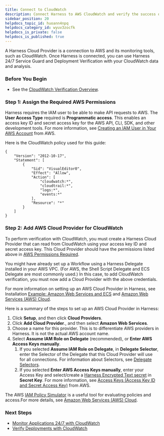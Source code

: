 ```yaml
---
title: Connect to CloudWatch
description: Connect Harness to AWS CloudWatch and verify the success of your deployments and live microservices.
sidebar_position: 20
helpdocs_topic_id: huoann4npq
helpdocs_category_id: wyuv3zocfk
helpdocs_is_private: false
helpdocs_is_published: true
---
```


A Harness Cloud Provider is a connection to AWS and its monitoring tools, such as CloudWatch. Once Harness is connected, you can use Harness 24/7 Service Guard and Deployment Verification with your CloudWatch data and analysis.

### Before You Begin

* See the [CloudWatch Verification Overview](../continuous-verification-overview/concepts-cv/cloud-watch-verification-overview.md).


### Step 1: Assign the Required AWS Permissions

Harness requires the IAM user to be able to make API requests to AWS. The **User Access Type** required is **Programmatic access**. This enables an access key ID and secret access key for the AWS API, CLI, SDK, and other development tools. For more information, see [Creating an IAM User in Your AWS Account](http://docs.aws.amazon.com/IAM/latest/UserGuide/id_users_create.html) from AWS.

Here is the CloudWatch policy used for this guide:


```
{  
    "Version": "2012-10-17",  
    "Statement": [  
        {  
            "Sid": "VisualEditor0",  
            "Effect": "Allow",  
            "Action": [  
                "cloudwatch:*",  
                "cloudtrail:*",  
                "logs:*",  
                "events:*"  
            ],  
            "Resource": "*"  
        }  
    ]  
}
```

### Step 2: Add AWS Cloud Provider for CloudWatch

To perform verification with CloudWatch, you must create a Harness Cloud Provider that can read from CloudWatch using your access key ID and secret access key. This Cloud Provider should have the permissions listed above in [AWS Permissions Required](#aws_permissions_required).

You might have already set up a Workflow using a Harness Delegate installed in your AWS VPC. (For AWS, the Shell Script Delegate and ECS Delegate are most commonly used.) In this case, to add CloudWatch verification, you must now add a Cloud Provider with the above credentials.

For more information on setting up an AWS Cloud Provider in Harness, see Installation [Example: Amazon Web Services and ECS](https://docs.harness.io/article/h9tkwmkrm7-delegate-installation#installation_example_amazon_web_services_and_ecs) and [Amazon Web Services (AWS) Cloud](https://docs.harness.io/article/whwnovprrb-infrastructure-providers#amazon_web_services_aws_cloud).

Here is a summary of the steps to set up an AWS Cloud Provider in Harness:

1. Click **Setup**, and then click **Cloud Providers**.
2. Click **Add Cloud Provider**., and then select **Amazon Web Services**.
3. Choose a name for this provider. This is to differentiate AWS providers in Harness. It is not the actual AWS account name.
4. Select **Assume IAM Role on Delegate** (recommended), or **Enter AWS Access Keys manually**.
	1. If you selected **Assume IAM Role on Delegate**, in **Delegate Selector**, enter the Selector of the Delegate that this Cloud Provider will use for all connections. For information about Selectors, see [Delegate Selectors](https://docs.harness.io/article/h9tkwmkrm7-delegate-installation#delegate_selectors).
	2. If you selected **Enter AWS Access Keys manually**, enter your Access Key and select/create a [Harness Encrypted Text secret](https://docs.harness.io/article/ygyvp998mu-use-encrypted-text-secrets) in **Secret Key**. For more information, see [Access Keys (Access Key ID and Secret Access Key)](https://docs.aws.amazon.com/general/latest/gr/aws-sec-cred-types.html#access-keys-and-secret-access-keys) from AWS.

The AWS [IAM Policy Simulator](https://docs.aws.amazon.com/IAM/latest/UserGuide/access_policies_testing-policies.html) is a useful tool for evaluating policies and access.For more details, see [Amazon Web Services (AWS) Cloud](https://docs.harness.io/article/whwnovprrb-infrastructure-providers#amazon_web_services_aws_cloud).


### Next Steps

* [Monitor Applications 24/7 with CloudWatch](2-24-7-service-guard-for-cloud-watch.md)
* [Verify Deployments with CloudWatch](3-verify-deployments-with-cloud-watch.md)

